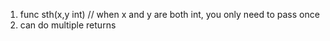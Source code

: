1. func sth(x,y int) // when x and y are both int, you only need to pass once
2. can do multiple returns 
